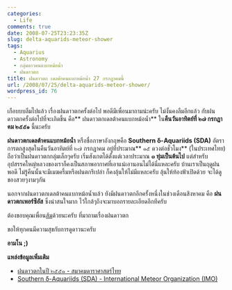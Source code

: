 ```yaml
---
categories:
  - Life
comments: true
date: 2008-07-25T23:23:35Z
slug: delta-aquarids-meteor-shower
tags:
  - Aquarius
  - Astronomy
  - กลุ่มดาวคนแบกหม้อน้ำ
  - ฝนดาวตก
title: ฝนดาวตก เดลต้าคนแบกหม้อน้ำ 27 กรกฏาคมนี้
url: /2008/07/25/delta-aquarids-meteor-shower/
wordpress_id: 76
---
```


เกือบบบลืมไปแล้ว เรื่องฝนดาวตกครั้งต่อไป พอดีมีเพื่อนมาถามน่ะครับ ไม่งั้นคงลืมอีกแล้ว กับฝนดาวตกครั้งต่อไปที่จะเกิดขึ้น คือ** ฝนดาวตกเดลต้าคนแบกหม้อน้ำ** ใน**คืนวันอาทิตย์ที่ ๒๗ กรกฏาคม ๒๕๕๑** นี้นะครับ

**ฝนดาวตกเดลต้าคนแบกหม้อน้ำ** หรือชื่อภาษาอังกฤษคือ **Southern δ-Aquariids (SDA)** อัตราการตกสูงสุดในคืนวันอาทิตย์ที่ ๒๗ กรกฏาคม อยู่ที่ประมาณ** ๑๕ ดวงต่อชั่วโมง** (ในประเทศไทย) ถือว่าเป็นฝนดาวตกกลุ่มเล็กๆครับ เริ่มสังเกตได้ตั้งแต่เวลาประมาณ **๓ ทุ่มเป็นต้นไป** แต่สำหรับอุปสรรคใหญ่หลวงของเราก็คงเป็นสภาพอากาศที่เอาแน่เอานอนไม่ได้นี่แหละครับ บ้านเราเป็นฤดูฝนพอดี ไม่รู้คืนนั้นจะมีเมฆครึ้มหรือฝนตกรึเปล่า ก็คงลุ้นให้ไม่มีแหละครับ ลุ้นให้ท้องฟ้าเปิดด้วย จะได้ดูของสวยๆงามๆกัน

นอกจากฝนดาวตกเดลต้าคนแบกหม้อน้ำแล้ว ยังมีฝนดาวตกอีกครั้งหนึ่งในช่วงเดือนสิงหาคม คือ **ฝนดาวตกเพอร์ซิอัส** ซึ่งน่าสนใจมาก ไว้ใกล้ๆถึงจะมาบอกรายละเอียดอีกทีครับ

ต้องขอบคุณเพื่อน[ส้ม](http://spongiizom.spaces.live.com/)ด้วยนะครับ ที่มาถามเรื่องฝนดาวตก

ขอให้ทุกคนมีความสุขกับการดูดาวนะครับ

**อามโน
;)**

**แหล่งข้อมูลเพิ่มเติม**

- [ฝนดาวตกในปี ๒๕๕๑ - สมาคมดาราศาสตร์ไทย](http://thaiastro.nectec.or.th/skyevnt/meteors/2008meteors.html)
- [Southern δ-Aquariids (SDA) - International Meteor Organization (IMO)](http://www.imo.net/calendar/2008#sda)
